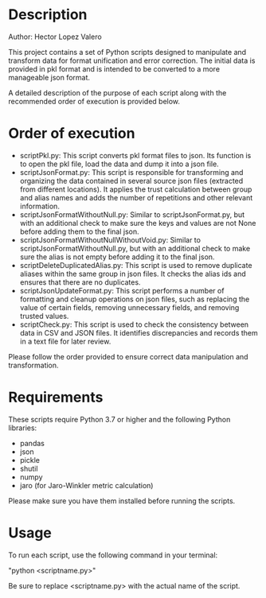 # Description
Author: Hector Lopez Valero

This project contains a set of Python scripts designed to manipulate and transform data for format unification and error correction. The initial data is provided in pkl format and is intended to be converted to a more manageable json format.

A detailed description of the purpose of each script along with the recommended order of execution is provided below.

# Order of execution

- scriptPkl.py: This script converts pkl format files to json. Its function is to open the pkl file, load the data and dump it into a json file.
- scriptJsonFormat.py: This script is responsible for transforming and organizing the data contained in several source json files (extracted from different locations). It applies the trust calculation between group and alias names and adds the number of repetitions and other relevant information.
- scriptJsonFormatWithoutNull.py: Similar to scriptJsonFormat.py, but with an additional check to make sure the keys and values are not None before adding them to the final json.
- scriptJsonFormatWithoutNullWithoutVoid.py: Similar to scriptJsonFormatWithoutNull.py, but with an additional check to make sure the alias is not empty before adding it to the final json.
- scriptDeleteDuplicatedAlias.py: This script is used to remove duplicate aliases within the same group in json files. It checks the alias ids and ensures that there are no duplicates.
- scriptJsonUpdateFormat.py: This script performs a number of formatting and cleanup operations on json files, such as replacing the value of certain fields, removing unnecessary fields, and removing trusted values.
- scriptCheck.py: This script is used to check the consistency between data in CSV and JSON files. It identifies discrepancies and records them in a text file for later review.

Please follow the order provided to ensure correct data manipulation and transformation.

# Requirements
These scripts require Python 3.7 or higher and the following Python libraries:

- pandas
- json
- pickle
- shutil
- numpy
- jaro (for Jaro-Winkler metric calculation)

Please make sure you have them installed before running the scripts.

# Usage
To run each script, use the following command in your terminal:

"python <scriptname.py>"

Be sure to replace <scriptname.py> with the actual name of the script.


